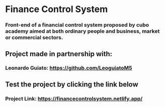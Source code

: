 
# Finance Control System
 
 ### Front-end of a financial control system proposed by cubo academy aimed at both ordinary people and business, market or commercial sectors.

## Project made in partnership with:
 ### Leonardo Guiato: https://github.com/LeoguiatoM5


## Test the project by clicking the link below

### Project Link: https://financecontrolsystem.netlify.app/